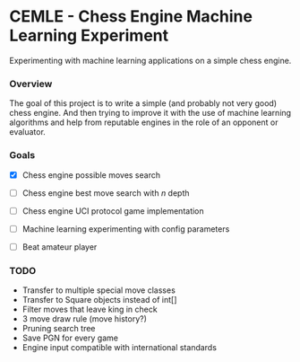 # CEMLE - Chess Engine Machine Learning Experiment

Experimenting with machine learning applications on a simple chess engine.

### Overview

The goal of this project is to write a simple (and probably not very good) chess
engine. And then trying to improve it with the use of machine learning
algorithms and help from reputable engines in the role of an opponent or
evaluator. 

### Goals

- [x] Chess engine possible moves search
- [ ] Chess engine best move search with _n_ depth
- [ ] Chess engine UCI protocol game implementation
- [ ] Machine learning experimenting with config parameters
- [ ] Beat amateur player


### TODO

* Transfer to multiple special move classes
* Transfer to Square objects instead of int[]
* Filter moves that leave king in check
* 3 move draw rule (move history?)
* Pruning search tree
* Save PGN for every game
* Engine input compatible with international standards
